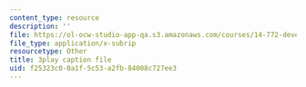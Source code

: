 ```yaml
---
content_type: resource
description: ''
file: https://ol-ocw-studio-app-qa.s3.amazonaws.com/courses/14-772-development-economics-macroeconomics-spring-2013/f25323c00a1f5c53a2fb84008c727ee3_Q0Ponv0DBXU.vtt
file_type: application/x-subrip
resourcetype: Other
title: 3play caption file
uid: f25323c0-0a1f-5c53-a2fb-84008c727ee3
---
```


